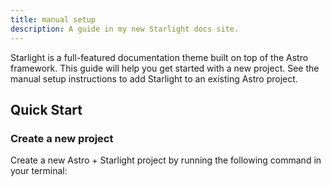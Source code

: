 ```yaml
---
title: manual setup
description: A guide in my new Starlight docs site.
---
```


Starlight is a full-featured documentation theme built on top of the Astro framework. This guide will help you get started with a new project. See the manual setup instructions to add Starlight to an existing Astro project.

## Quick Start

### Create a new project

Create a new Astro + Starlight project by running the following command in your terminal:

<!-- - Read [about how-to guides](https://diataxis.fr/how-to-guides/) in the Diátaxis framework -->
